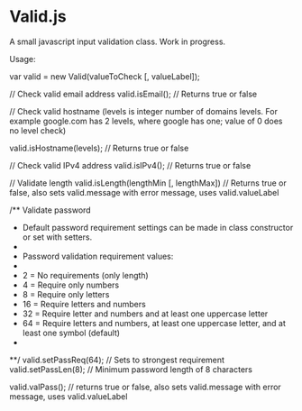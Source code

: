 # Valid.js

A small javascript input validation class. Work in progress.

Usage:

var valid = new Valid(valueToCheck [, valueLabel]);

// Check valid email address
valid.isEmail(); // Returns true or false

// Check valid hostname (levels is integer number of domains levels. For example google.com has 2 levels, where google has one; value of 0 does no level check)

valid.isHostname(levels); // Returns true or false

// Check valid IPv4 address
valid.isIPv4(); // Returns true or false

// Validate length
valid.isLength(lengthMin [, lengthMax]) // Returns true or false, also sets valid.message with error message, uses valid.valueLabel

/** Validate password
* Default password requirement settings can be made in class constructor or set with setters.
*
* Password validation requirement values:
* 
* 2 = No requirements (only length)
* 4 = Require only numbers
* 8 = Require only letters
* 16 = Require letters and numbers
* 32 = Require letter and numbers and at least one uppercase letter
* 64 = Require letters and numbers, at least one uppercase letter, and at least one symbol (default)
* 
**/
valid.setPassReq(64); // Sets to strongest requirement
valid.setPassLen(8); // Minimum password length of 8 characters

valid.valPass(); // returns true or false, also sets valid.message with error message, uses valid.valueLabel
